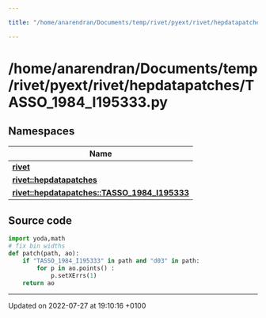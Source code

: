 ```yaml
---

title: "/home/anarendran/Documents/temp/rivet/pyext/rivet/hepdatapatches/TASSO_1984_I195333.py"

---
```


# /home/anarendran/Documents/temp/rivet/pyext/rivet/hepdatapatches/TASSO_1984_I195333.py



## Namespaces

| Name           |
| -------------- |
| **[rivet](http://example.org/namespaces/namespacerivet/)**  |
| **[rivet::hepdatapatches](http://example.org/namespaces/namespacerivet_1_1hepdatapatches/)**  |
| **[rivet::hepdatapatches::TASSO_1984_I195333](http://example.org/namespaces/namespacerivet_1_1hepdatapatches_1_1tasso__1984__i195333/)**  |




## Source code

```python
import yoda,math
# fix bin widths 
def patch(path, ao):
    if "TASSO_1984_I195333" in path and "d03" in path:
        for p in ao.points() :
            p.setXErrs(1)
    return ao
```


-------------------------------

Updated on 2022-07-27 at 19:10:16 +0100
